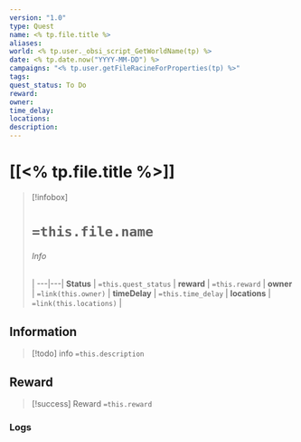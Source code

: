 ```yaml
---
version: "1.0"
type: Quest
name: <% tp.file.title %>
aliases:
world: <% tp.user._obsi_script_GetWorldName(tp) %>
date: <% tp.date.now("YYYY-MM-DD") %>
campaigns: "<% tp.user.getFileRacineForProperties(tp) %>"
tags:
quest_status: To Do
reward:
owner:
time_delay:
locations:
description:
---
```

# [[<% tp.file.title %>]]

> [!infobox]
> # `=this.file.name`
> ###### Info
>  |
> ---|---|
> **Status** | `=this.quest_status` |
> **reward** | `=this.reward` |
> **owner** | `=link(this.owner)` |
> **timeDelay** | `=this.time_delay` |
> **locations** | `=link(this.locations)` |


## Information
> [!todo] info
> `=this.description`


## Reward
> [!success] Reward
> `=this.reward`


### Logs